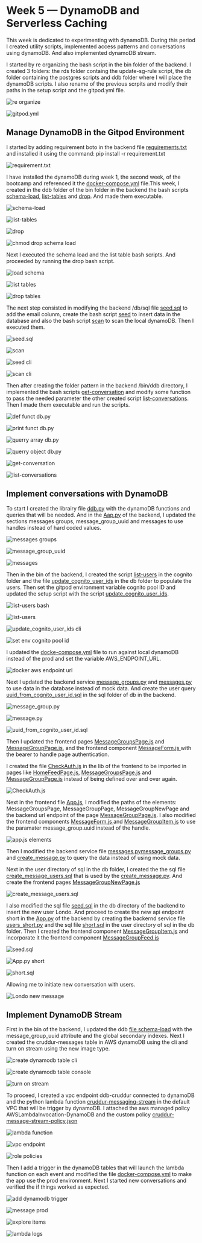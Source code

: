 # Week 5 — DynamoDB and Serverless Caching

This week is dedicated to experimenting with dynamoDB. During this period I created utility scripts, implemented access patterns and conversations using dynamoDB. And also implemented dynamoDB stream.

I started by re organizing the bash script in the bin folder of the backend. I created 3 folders: the rds folder containg the update-sg-rule script, the db folder containing the postgres scripts and ddb folder where I will place the dynamoDB scripts. I also rename of the previous scrpits and modify their paths in the setup script and the gitpod.yml file. 

![re organize](assets/Week5/Week%205%20-%20v1%20re%20organize%20bin%20script.png)

![gitpod.yml](assets/Week5/Week%205%20-%20v1%20up%20rds%20script%20path%20in%20gitpod.png)

## Manage DynamoDB in the Gitpod Environment

I started by adding requirement boto in the backend file [requirements.txt](https://github.com/vilt23/aws-bootcamp-cruddur-2023/blob/main/backend-flask/requirements.txt) and installed it using the command: pip install -r requirement.txt

![requirement.txt](assets/Week5/Week%205%20-%20v1%20boto3%20backend%20requierement.png)

I have installed the dynamoDB during week 1, the second week, of the bootcamp and referenced it the [docker-compose.yml]() file.This week, I created in the ddb folder of the bin folder in the backend the bash scripts [schema-load](https://github.com/vilt23/aws-bootcamp-cruddur-2023/blob/main/backend-flask/bin/ddb/schema-load), [list-tables](https://github.com/vilt23/aws-bootcamp-cruddur-2023/blob/main/backend-flask/bin/ddb/list-tables) and [drop](https://github.com/vilt23/aws-bootcamp-cruddur-2023/blob/main/backend-flask/bin/ddb/drop). And made them executable. 

![schema-load](assets/Week5/Week%205%20-%20v1%20ddb%20schema%20load.png)

![list-tables](assets/Week5/Week%205%20-%20v1%20ddb%20list%20tables.png)

![drop](assets/Week5/Week%205%20-%20v1%20ddb%20drop%20script.png)

![chmod drop schema load](assets/Week5/Week%205%20-%20v1%20ddb%20schema%20load.png)

Next I executed the schema load and the list table bash scripts. And proceeded by running the drop bash script.

![load schema](assets/Week5/Week%205%20-%20v1%20ddb%20load%20schema.png)

![list tables](assets/Week5/Week%205%20-%20v1%20ddb%20list%20tables%20cli.png)

![drop tables](assets/Week5/Week%205%20-%20v1%20ddb%20drop%20table%20cli.png)

The next step consisted in modifying the backend /db/sql file [seed.sql]() to add the email colunm, create the bash script [seed]() to insert data in the database and also the bash script [scan]() to scan the local dynamoDB. Then I executed them.

![seed.sql](assets/Week5/Week%205%20-%20v1%20db%20update%20postgres%20seed%20run%20setup.png)

![scan](assets/Week5/Week%205%20-%20v1%20ddb%20scan%20bash%20script.png)

![seed cli](assets/Week5/Week%205%20-%20v1%20ddb%20see%20data%20cli.png)

![scan cli](assets/Week5/Week%205%20-%20v1%20ddb%20scan%20data%20cli.png)

Then after creating the folder pattern in the backend /bin/ddb directory, I implemented the bash scripts [get-conversation]() and modify some function to pass the needed parameter the other created script [list-conversations](). Then I made them executable and run the scripts.

![def funct db.py](assets/Week5/Week%205%20-%20v1%20db%20lib%20dbPy%20def%20function.png)

![print funct db.py](assets/Week5/Week%205%20-%20v1%20db%20lib%20dbPy%20update%20print%20function.png)

![querry array db.py](assets/Week5/Week%205%20-%20v1%20db%20lib%20dbPy%20update%20querry%20array%20func.png)

![querry object db.py](assets/Week5/Week%205%20-%20v1%20db%20lib%20dbPy%20update%20querry%20object.png)

![get-conversation](assets/Week5/Week%205%20-%20v1%20ddb%20pattern%20get%20conv%20cli.png)

![list-conversations](assets/Week5/Week%205%20-%20v1%20ddb%20pattern%20list%20conv%20cli.png)


## Implement conversations with DynamoDB

To start I created the librairy file [ddb.py](https://github.com/vilt23/aws-bootcamp-cruddur-2023/blob/main/backend-flask/lib/ddb.py) with the dynamoDB functions and queries that will be needed. And in  the [Aap.py](https://github.com/vilt23/aws-bootcamp-cruddur-2023/blob/main/backend-flask/app.py) of the backend, I updated the sections messages groups, message_group_uuid and messages to use handles instead of hard coded values.

![messages groups](assets/Week5/Week%205%20-%20v2%20appPY%20api%20message%20groups.png)

![message_group_uuid](assets/Week5/Week%205%20-%20v2%20backend%20appPY%20api%20messages.png)

![messages](assets/Week5/Week%205%20-%20v2%20backend%20appPY%20create%20message%20def.png)

Then in the bin of the backend, I created the script [list-users](https://github.com/vilt23/aws-bootcamp-cruddur-2023/blob/main/backend-flask/bin/cognito/list-users) in the cognito folder and the file [update_cognito_user_ids](https://github.com/vilt23/aws-bootcamp-cruddur-2023/blob/main/backend-flask/bin/db/update_cognito_user_ids) in the db folder to populate the users. Then set the gitpod environment variable cognito pool ID and updated the setup script with the script [update_cognito_user_ids](https://github.com/vilt23/aws-bootcamp-cruddur-2023/blob/main/backend-flask/bin/db/update_cognito_user_ids).

![list-users bash](assets/Week5/Week%205%20-%20v2%20create%20bin%20cognito%20list%20user.png)

![list-users](assets/Week5/Week%205%20-%20v2%20cognito%20list%20user%20cli.png)

![update_cognito_user_ids cli](assets/Week5/Week%205%20-%20v2%20set%20env%20var%20cognito%20user%20pool.png)

![set env cognito pool id](assets/Week5/Week%205%20-%20v2%20set%20env%20var%20cognito%20user%20pool.png)



I updated the [docke-compose.yml](https://github.com/vilt23/aws-bootcamp-cruddur-2023/blob/main/docker-compose.yml) file to run against local dynamoDB instead of the prod and set the variable AWS_ENDPOINT_URL.

![docker aws endpoint url](assets/Week5/Week%205%20-%20%20v2%20define%20endpoint%20url%20docker%20compose.png)


Next I updated the backend service [message_groups.py](https://github.com/vilt23/aws-bootcamp-cruddur-2023/blob/main/backend-flask/services/message_groups.py) and [messages.py](https://github.com/vilt23/aws-bootcamp-cruddur-2023/blob/main/backend-flask/services/messages.py) to use data in the database instead of mock data. And create the user query [uuid_from_cognito_user_id.sql](https://github.com/vilt23/aws-bootcamp-cruddur-2023/blob/main/backend-flask/db/sql/users/uuid_from_cognito_user_id.sql) in the sql folder of db in the backend.

![message_group.py](assets/Week5/Week%205%20-%20v2%20backend%20service%20messageGroupsPY.png)

![message.py](assets/Week5/Week%205%20-%20v2%20backend%20services%20messagesPY.png)

![uuid_from_cognito_user_id.sql](assets/Week5/Week%205%20-%20v2%20db%20sql%20users%20uuid%20from%20cognito%20user%20ids.png)


Then I updated the frontend pages [MessageGroupsPage.js](https://github.com/vilt23/aws-bootcamp-cruddur-2023/blob/main/frontend-react-js/src/pages/MessageGroupsPage.js) and [MessageGroupPage.js](https://github.com/vilt23/aws-bootcamp-cruddur-2023/blob/main/frontend-react-js/src/pages/MessageGroupPage.js), and the frontend component [MessageForm.js ](https://github.com/vilt23/aws-bootcamp-cruddur-2023/blob/main/frontend-react-js/src/components/MessageForm.js) with the bearer to handle page authentication.

I created the file [CheckAuth.js](https://github.com/vilt23/aws-bootcamp-cruddur-2023/blob/main/frontend-react-js/src/lib/CheckAuth.js) in the lib of the frontend to be imported in pages like [HomeFeedPage.js](https://github.com/vilt23/aws-bootcamp-cruddur-2023/blob/main/frontend-react-js/src/pages/HomeFeedPage.js), [MessageGroupsPage.js](https://github.com/vilt23/aws-bootcamp-cruddur-2023/blob/main/frontend-react-js/src/pages/MessageGroupsPage.js) and [MessageGroupPage.js](https://github.com/vilt23/aws-bootcamp-cruddur-2023/blob/main/frontend-react-js/src/pages/MessageGroupPage.js) instead of being defined over and over again. 

![CheckAuth.js](assets/Week5/Week%205%20-%20v3%20frontend%20lib%20checkauthJS.png)

Next in the frontend file [App.js](https://github.com/vilt23/aws-bootcamp-cruddur-2023/blob/main/frontend-react-js/src/App.js), I modified the paths of the elements: MessageGroupsPage, MessageGroupPage, MessageGroupNewPage and the backend url endpoint of the page [MessageGroupPage.js](https://github.com/vilt23/aws-bootcamp-cruddur-2023/blob/main/frontend-react-js/src/pages/MessageGroupPage.js). I also modified the frontend components  [MessageForm.js ](https://github.com/vilt23/aws-bootcamp-cruddur-2023/blob/main/frontend-react-js/src/components/MessageForm.js) and [MessageGroupItem.js](https://github.com/vilt23/aws-bootcamp-cruddur-2023/blob/main/frontend-react-js/src/components/MessageGroupItem.js) to use the paramater message_group.uuid instead of the handle.

![app.js elements](assets/Week5/Week%205%20-%20v3%20frontend%20appJs.png)

Then I modified the backend service file [messages.py](https://github.com/vilt23/aws-bootcamp-cruddur-2023/blob/main/backend-flask/services/messages.py)[message_groups.py](https://github.com/vilt23/aws-bootcamp-cruddur-2023/blob/main/backend-flask/services/message_groups.py) and [create_message.py](https://github.com/vilt23/aws-bootcamp-cruddur-2023/blob/main/backend-flask/services/create_message.py) to query the data instead of using mock data.

Next in the user directory of sql in the db folder, I created the the sql file [create_message_users.sql](https://github.com/vilt23/aws-bootcamp-cruddur-2023/blob/main/backend-flask/db/sql/users/create_message_users.sql) that is used by the [create_message.py](https://github.com/vilt23/aws-bootcamp-cruddur-2023/blob/main/backend-flask/services/create_message.py). And create the frontend pages [MessageGroupNewPage.js](https://github.com/vilt23/aws-bootcamp-cruddur-2023/blob/main/frontend-react-js/src/pages/MessageGroupNewPage.js) 

![create_message_users.sql](assets/Week5/Week%205%20-%20v2%20backend%20db%20sql%20user%20create%20message%20users.png)

I also modified the sql file [seed.sql]() in the db directory of the backend to insert the new user Londo. And proceed to create the new api endpoint short in the [App.py](https://github.com/vilt23/aws-bootcamp-cruddur-2023/blob/main/backend-flask/app.py) of the backend by creating the backernd service file [users_short.py](https://github.com/vilt23/aws-bootcamp-cruddur-2023/blob/main/backend-flask/services/users_short.py) and the sql file [short.sql](https://github.com/vilt23/aws-bootcamp-cruddur-2023/blob/main/backend-flask/db/sql/users/short.sql)  in the user directory of sql in the db folder. Then I created the frontend component [MessageGroupItem.js](https://github.com/vilt23/aws-bootcamp-cruddur-2023/blob/main/frontend-react-js/src/components/MessageGroupItem.js) and incorporate it the frontend component [MessageGroupFeed.js](https://github.com/vilt23/aws-bootcamp-cruddur-2023/blob/main/frontend-react-js/src/components/MessageGroupFeed.js)

![seed.sql](assets/Week5/Week%205%20-%20v2%20add%20personal%20user%20in%20db%20seedsql.png)

![App.py short](assets/Week5/Week%205%20-%20v3%20backend%20appPy%20short.png)

![short.sql](assets/Week5/Week%205%20-%20v2%20backend%20db%20sql%20user%20shortsql.png)

Allowing me to initiate new conversation with users.

![Londo new message](assets/Week5/Week%205%20-%20v3%20londo%20new%20message.png)


## Implement DynamoDB Stream

First in the bin of the backend, I updated the ddb [file schema-load]() with the message_group_uuid attribute and the global secondary indexes. Next I created the cruddur-messages table in AWS dynamoDB using the cli and turn on stream using the new image type. 

![create dynamodb table cli](assets/Week5/Week%205%20-%20v4%20dynamoDB%20table%20bash.png)

![create dynamodb table console](assets/Week5/Week%205%20-%20v4%20dynamoDB%20table%20console.png)

![turn on stream](assets/Week5/Week%205%20-%20v4%20dynamoDB%20table%20turnon%20stream.png)



To proceed, I created a vpc endpoint ddb-cruddur connected to dynamoDB and the python lambda function [cruddur-messaging-stream](https://github.com/vilt23/aws-bootcamp-cruddur-2023/blob/main/aws/lambdas/cruddur-messaging-stream.py) in the default VPC that will be trigger by dynamoDB. I attached the aws managed policy AWSLambdaInvocation-DynamoDB and the custom policy [cruddur-message-stream-policy.json](https://github.com/vilt23/aws-bootcamp-cruddur-2023/blob/main/aws/policies/cruddur-message-stream-policy.json) 

![lambda function](assets/Week5/Week%205%20-%20v4%20create%20cruddur%20messaging%20stream%20lambda.png)

![vpc endpoint](assets/Week5/Week%205%20-%20v4%20create%20vpc%20endpoint%20aws%20conole.png)

![role policies](assets/Week5/Week%205%20-%20v4%20attach%20policy%20to%20lambda%20role.png)

Then I add a trigger in the dynamoDB tables that will launch the lambda function on each event and modified the file [docker-compose.yml]() to make the app use the prod environment. Next I started new conversations and verified the if things worked as expected.

![add dynamodb trigger](/assets/Week5/Week%205%20-%20v4%20creat%20dynamodb%20trigger.png)

![message prod](assets/Week5/Week%205%20-%20v4%20test%20messaging%20prod%20dynamodb.png)

![explore items](assets/Week5/Week%205%20-%20v4%20dynamodb%20explore%20items.png)

![lambda logs](assets/Week5/Week%205%20-%20v4%20lambda%20logs.png)





